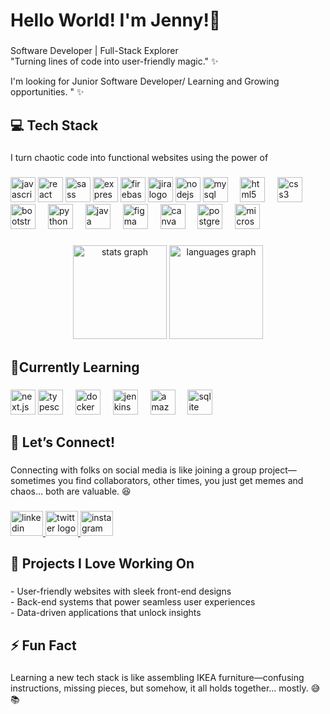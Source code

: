 <h1 align="left">Hello World! I'm Jenny!👋</h1>

###

<p align="left">Software Developer | Full-Stack Explorer<br>"Turning lines of code into user-friendly magic." ✨</p>
<p align="left">I'm looking for Junior Software Developer/ Learning and Growing opportunities. " ✨</p>

###

<h2 align="left">💻 Tech Stack</h2>

###

<p align="left">I turn chaotic code into functional websites using the power of</p>

###

<div align="left">
  <img src="https://cdn.jsdelivr.net/gh/devicons/devicon/icons/javascript/javascript-original.svg" height="40" alt="javascript logo"  />
<img src="https://cdn.jsdelivr.net/gh/devicons/devicon/icons/react/react-original.svg" height="40" alt="react logo" />
<img src="https://cdn.jsdelivr.net/gh/devicons/devicon/icons/sass/sass-original.svg" height="40" alt="sass logo" />
<img src="https://cdn.jsdelivr.net/gh/devicons/devicon/icons/express/express-original.svg" height="40" alt="express logo" />
  <img src="https://cdn.jsdelivr.net/gh/devicons/devicon/icons/firebase/firebase-plain.svg" height="40" alt="firebase logo" />
<img src="https://cdn.jsdelivr.net/gh/devicons/devicon/icons/jira/jira-original.svg" height="40" alt="jira logo" />

<img src="https://cdn.jsdelivr.net/gh/devicons/devicon/icons/nodejs/nodejs-original.svg" height="40" alt="nodejs logo" />
<img src="https://cdn.jsdelivr.net/gh/devicons/devicon/icons/mysql/mysql-original.svg" height="40" alt="mysql logo" />
  <img width="12" />
  <img src="https://cdn.jsdelivr.net/gh/devicons/devicon/icons/html5/html5-original.svg" height="40" alt="html5 logo"  />
  <img width="12" />
  <img src="https://cdn.jsdelivr.net/gh/devicons/devicon/icons/css3/css3-original.svg" height="40" alt="css3 logo"  />
  <img width="12" />
  <img src="https://cdn.jsdelivr.net/gh/devicons/devicon/icons/bootstrap/bootstrap-original.svg" height="40" alt="bootstrap logo"  />
  <img width="12" />
  <img src="https://cdn.jsdelivr.net/gh/devicons/devicon/icons/python/python-original.svg" height="40" alt="python logo"  />
  <img width="12" />
  <img src="https://cdn.jsdelivr.net/gh/devicons/devicon/icons/java/java-original.svg" height="40" alt="java logo"  />
  <img width="12" />
  <img src="https://cdn.jsdelivr.net/gh/devicons/devicon/icons/figma/figma-original.svg" height="40" alt="figma logo"  />
  <img width="12" />
  <img src="https://cdn.jsdelivr.net/gh/devicons/devicon/icons/canva/canva-original.svg" height="40" alt="canva logo"  />
  <img width="12" />
  <img src="https://cdn.jsdelivr.net/gh/devicons/devicon/icons/postgresql/postgresql-original.svg" height="40" alt="postgresql logo"  />


  <img width="12" />
  <img src="https://cdn.jsdelivr.net/gh/devicons/devicon/icons/microsoftsqlserver/microsoftsqlserver-plain.svg" height="40" alt="microsoftsqlserver logo"  />
</div>

###

<div align="center">
  <img src="https://github-readme-stats.vercel.app/api?username=YNhuLe&hide_title=false&hide_rank=false&show_icons=true&include_all_commits=true&count_private=true&disable_animations=false&theme=dracula&locale=en&hide_border=false&order=1" height="150" alt="stats graph"  />
  <img src="https://github-readme-stats.vercel.app/api/top-langs?username=YNhuLe&locale=en&hide_title=false&layout=compact&card_width=320&langs_count=5&theme=dracula&hide_border=false&order=2" height="150" alt="languages graph"  />
</div>

###

<h2 align="left">🌱Currently Learning</h2>

###
###

<div align="left">
<img src="https://cdn.jsdelivr.net/gh/devicons/devicon/icons/nextjs/nextjs-original.svg" height="40" alt="next.js logo" />
<img src="https://cdn.jsdelivr.net/gh/devicons/devicon/icons/typescript/typescript-original.svg" height="40" alt="typescript logo" />

  <img width="12" />
  <img src="https://cdn.jsdelivr.net/gh/devicons/devicon/icons/docker/docker-original.svg" height="40" alt="docker logo"  />
  <img width="12" />
  <img src="https://cdn.jsdelivr.net/gh/devicons/devicon/icons/jenkins/jenkins-line.svg" height="40" alt="jenkins logo"  />
  <img width="12" />
  <img src="https://cdn.jsdelivr.net/gh/devicons/devicon/icons/amazonwebservices/amazonwebservices-line-wordmark.svg" height="40" alt="amazonwebservices logo"  />
  <img width="12" />
  <img src="https://cdn.jsdelivr.net/gh/devicons/devicon/icons/sqlite/sqlite-original.svg" height="40" alt="sqlite logo"  />
</div>

###

<h2 align="left">🤝 Let’s Connect!</h2>

###

<p align="left">Connecting with folks on social media is like joining a group project—sometimes you find collaborators, other times, you just get memes and chaos... both are valuable. 😆</p>

###
###

<div align="left">
  <a href="https://www.linkedin.com/in/jennynhuyle/" target="_blank">
  <img src="https://raw.githubusercontent.com/maurodesouza/profile-readme-generator/master/src/assets/icons/social/linkedin/default.svg" width="52" height="40" alt="linkedin logo"  />
  </a>
  <a href="https://x.com/jenny10011996" target="_blank">
    <img src="https://raw.githubusercontent.com/maurodesouza/profile-readme-generator/master/src/assets/icons/social/twitter/default.svg" width="52" height="40" alt="twitter logo"  />
  </a>
  <a href="https://www.instagram.com/jen_le1996/" target="_blank">
    <img src="https://raw.githubusercontent.com/maurodesouza/profile-readme-generator/master/src/assets/icons/social/instagram/default.svg" width="52" height="40" alt="instagram logo"  />
  </a>
</div>

###

<h2 align="left">🚀 Projects I Love Working On</h2>

###

<p align="left">- User-friendly websites with sleek front-end designs<br> - Back-end systems that power seamless user experiences<br> - Data-driven applications that unlock insights</p>

###

<h2 align="left">⚡ Fun Fact</h2>

###

<p align="left">Learning a new tech stack is like assembling IKEA furniture—confusing instructions, missing pieces, but somehow, it all holds together... mostly. 😅📚</p>

###
